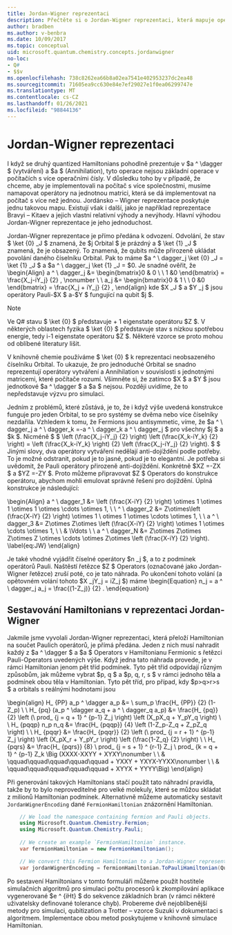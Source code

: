 ```yaml
---
title: Jordan-Wigner reprezentaci
description: Přečtěte si o Jordan-Wigner reprezentaci, která mapuje operátory Hamiltonian na jednotnou matrici, která se dá snadněji implementovat na počítač s více než jednou.
author: bradben
ms.author: v-benbra
ms.date: 10/09/2017
ms.topic: conceptual
uid: microsoft.quantum.chemistry.concepts.jordanwigner
no-loc:
- Q#
- $$v
ms.openlocfilehash: 738c8262ea66b8a02ea7541e402953237dc2ea48
ms.sourcegitcommit: 71605ea9cc630e84e7ef29027e1f0ea06299747e
ms.translationtype: MT
ms.contentlocale: cs-CZ
ms.lasthandoff: 01/26/2021
ms.locfileid: "98844136"
---
```

# <a name="jordan-wigner-representation"></a>Jordan-Wigner reprezentaci

I když se druhý quantized Hamiltonians pohodlně prezentuje v $a ^ \dagger $ (vytváření) a $a $ (Annihilation), tyto operace nejsou základní operace v počítačích s více operačními čísly.
V důsledku toho by v případě, že chceme, aby je implementovali na počítač s více společnostmi, musíme namapovat operátory na jednotnou matrici, která se dá implementovat na počítač s více než jednou.
Jordánsko – Wigner reprezentace poskytuje jednu takovou mapu.
Existují však i další, jako je například reprezentace Bravyi – Kitaev a jejich vlastní relativní výhody a nevýhody.
Hlavní výhodou Jordan-Wigner reprezentace je jeho jednoduchost.

Jordan-Wigner reprezentace je přímo předána k odvození.
Odvolání, že stav $ \ket {0} _J $ znamená, že $j Orbital $ je prázdný a $ \ket {1} _J $ znamená, že je obsazený.
To znamená, že qubits může přirozeně ukládat povolání daného číselníku Orbital.
Pak to máme $a ^ \ dagger_j \ket {0} _J = \ket {1} _J $ a $a ^ \ dagger_j \ket {1} _J = $0.
Je snadné ověřit, že \begin{Align} a ^ \ dagger_j &= \begin{bmatrix}0 & 0 \\ \ 1 &0 \end{bmatrix} = \frac{X_j-iY_j} {2} , \nonumber \\ \\ a_j &= \begin{bmatrix}0 & 1 \\ \ 0 &0 \end{bmatrix} = \frac{X_j + iY_j} {2} , \end{align} kde $X _J $ a $Y _j $ jsou operátory Pauli-$X $ a-$Y $ fungující na qubit $j $.

>[!NOTE]
> Ve Q# stavu $ \ket {0} $ představuje + 1 eigenstate operátoru $Z $. V některých oblastech fyzika $ \ket {0} $ představuje stav s nízkou spotřebou energie, tedy i-1 eigenstate operátoru $Z $. Některé vzorce se proto mohou od oblíbené literatury lišit.

V knihovně chemie používáme $ \ket {0} $ k reprezentaci neobsazeného číselníku Orbital.
To ukazuje, že pro jednoduché Orbital se snadno reprezentují operátory vytváření a Annihilation v souvislosti s jednotnými matricemi, které počítače rozumí.
Všimněte si, že zatímco $X $ a $Y $ jsou jednotkové $a ^ \dagger $ a $a $ nejsou.
Později uvidíme, že to nepředstavuje výzvu pro simulaci.

Jedním z problémů, které zůstává, je to, že i když výše uvedená konstrukce funguje pro jeden Orbital, to se pro systémy se dvěma nebo více číselníky nezdařila.
Vzhledem k tomu, že Fermions jsou antisymmetic, víme, že $a ^ \ dagger_j a ^ \ dagger_k =-a ^ \ dagger_k a ^ \ dagger_j $ pro všechny $j $ a $k $.
Nicméně $ $ \left (\frac{X_j-iY_j} {2} \right) \left (\frac{X_k-iY_k} {2} \right) = \left (\frac{X_k-iY_k} \right) {2} \left (\frac{X_j-iY_j} {2} \right).
$ $ Jinými slovy, dva operátory vytváření nedělají anti-dojíždění podle potřeby.
To je možné odstranit, pokud je to jasné, pokud je to elegantní.
Je potřeba si uvědomit, že Pauli operátory přirozeně anti-dojíždění.
Konkrétně $XZ =-ZX $ a $YZ =-ZY $.
Proto můžeme připravovat $Z $ Operators do konstrukce operátoru, abychom mohli emulovat správné řešení pro dojíždění.
Úplná konstrukce je následující: 

\begin{Align} a ^ \ dagger_1 &= \left (\frac{X-iY} {2} \right) \otimes 1 \otimes 1 \otimes 1 \otimes \cdots \otimes 1, \\ \\ ^ \ dagger_2 &= Z\otimes\left (\frac{X-iY} {2} \right) \otimes 1 \ otimes 1 \otimes \cdots \otimes 1, \\ \\ a ^ \ dagger_3 &= Z\otimes Z\otimes \left (\frac{X-iY} {2} \right) \otimes 1 \otimes \cdots \otimes 1, \\ \\ & \Vdots \\ \\ a ^ \ dagger_N &= Z\otimes Z\otimes Z\otimes Z \otimes \cdots \otimes Z\otimes \left (\frac{X-iY} {2} \right). \label{eq:JW} \end{align}

Je také vhodné vyjádřit číselné operátory $n _j $, a to z podmínek operátorů Pauli.
Naštěstí řetězce $Z $ Operators (označované jako Jordan-Wigner řetězce) zruší poté, co je tato náhrada.
Po ukončení tohoto volání (a opětovném volání tohoto $X _jY_j = iZ_j $) máme \begin{Equation} n_j = a ^ \ dagger_j a_j = \frac{(1-Z_j)} {2} .
\end{equation}


## <a name="constructing-hamiltonians-in-jordan-wigner-representation"></a>Sestavování Hamiltonians v reprezentaci Jordan-Wigner

Jakmile jsme vyvolali Jordan-Wigner reprezentaci, která přeloží Hamiltonian na součet Paulich operátorů, je přímá předána.
Jeden z nich musí nahradit každý z $a ^ \dagger $ a $a $ Operators v Hamiltonianu Fermionic s řetězci Pauli-Operators uvedených výše.
Když jedna tato náhrada provede, je v rámci Hamiltonian jenom pět tříd podmínek.
Tyto pět tříd odpovídají různým způsobům, jak můžeme vybrat $p, q $ a $p, q, r, s $ v rámci jednoho těla a podmínek obou těla v Hamiltonian.
Tyto pět tříd, pro případ, kdy $p>q>r>s $ a orbitals s reálnými hodnotami jsou

\begin{align} H_ {PP} a_p ^ \dagger a_p &= \ sum_p \frac{H_ {PP}} {2} (1-Z_p) \\ \\ H_ {pq} (a_p ^ \dagger a_q + a ^ \ dagger_q a_p) &= \frac{H_ {pq}} {2} \left (\ prod_ {j = q + 1} ^ {p-1} Z_j \right) \left (X_pX_q + Y_pY_q \right) \\ \\ H_ {pqqp} n_p n_q &= \frac{H_ {pqqp}} {4} \left (1-Z_p-Z_q + Z_pZ_q \right) \\ \\ H_ {pqqr} &= \frac{H_ {pqqr}} {2} \left (\ prod_ {j = r + 1} ^ {p-1} Z_j \right) \left (X_pX_r + Y_pY_r \right) \left (\frac{1-Z_q} {2} \right) \\ \\ H_ {pqrs} &= \frac{H_ {pqrs}} {8} \ prod_ {j = s + 1} ^ {r-1} Z_j \ prod_ {k = q + 1} ^ {p-1} Z_k \Big (XXXX-XXYY + XYXY\nonumber \\ \\ & \qquad\qquad\qquad\qquad\qquad + YXXY + YXYX-YYXX\nonumber \\ \\ & \qquad\qquad\qquad\qquad\qquad + XYYX + YYYY\Big) \end{align}

Při generování takových Hamiltonians stačí použít tato náhradní pravidla, takže by to bylo neproveditelné pro velké molekuly, které se můžou skládat z milionů Hamiltonian podmínek.
Alternativně můžeme automaticky sestavit `JordanWignerEncoding` dané `FermionHamiltonian` znázornění Hamiltonian.

```csharp
    // We load the namespace containing fermion and Pauli objects. 
    using Microsoft.Quantum.Chemistry.Fermion;
    using Microsoft.Quantum.Chemistry.Pauli;
    
    // We create an example `FermionHamiltonian` instance.
    var fermionHamiltonian = new FermionHamiltonian();

    // We convert this Fermion Hamiltonian to a Jordan-Wigner representation.
    var jordanWignerEncoding = fermionHamiltonian.ToPauliHamiltonian(QubitEncoding.JordanWigner);
```

Po sestavení Hamiltonians v tomto formuláři můžeme použít hostitele simulačních algoritmů pro simulaci počtu procesorů k zkompilování aplikace vygenerované $e ^ {iHt} $ do sekvence základních bran (v rámci některé uživatelsky definované tolerance chyb).
Probereme dvě nejoblíbenější metody pro simulaci, qubitization a Trotter – vzorce Suzuki v dokumentaci s algoritmem. Implementace obou metod poskytujeme v knihovně simulace Hamiltonian.
